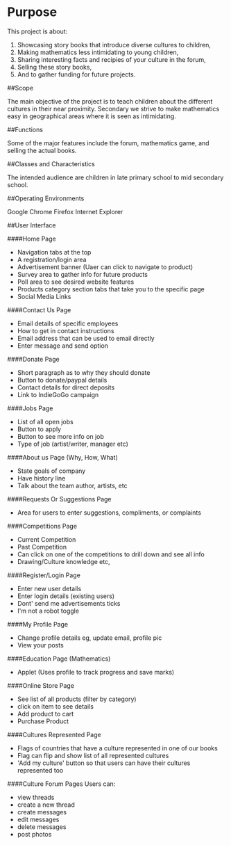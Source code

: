 # Purpose

This project is about:
1. Showcasing story books that introduce diverse cultures to children,
2. Making mathematics less intimidating to young children,
3. Sharing interesting facts and recipies of your culture in the forum,
4. Selling these story books,
5. And to gather funding for future projects.

##Scope

The main objective of the project is to teach children about the different cultures in their near proximity. Secondary we strive to make mathematics easy in geographical areas where it is seen as intimidating.

##Functions

Some of the major features include the forum, mathematics game, and selling the actual books.

##Classes and Characteristics

The intended audience are children in late primary school to mid secondary school.

##Operating Environments

Google Chrome
Firefox
Internet Explorer

##User Interface

####Home Page
  * Navigation tabs at the top
  * A registration/login area
  * Advertisement banner (Uaer can click to navigate to product)
  * Survey area to gather info for future products
  * Poll area to see desired website features
  * Products category section tabs that take you to the specific page
  * Social Media Links

####Contact Us Page
* Email details of specific employees
* How to get in contact instructions
* Email address that can be used to email directly
* Enter message and send option

####Donate Page
* Short paragraph as to why they should donate
* Button to donate/paypal details
* Contact details for direct deposits
* Link to IndieGoGo campaign

####Jobs Page
* List of all open jobs
* Button to apply
* Button to see more info on job
* Type of job (artist/writer, manager etc)

####About us Page (Why, How, What)
* State goals of company
* Have history line
* Talk about the team author, artists, etc

####Requests Or Suggestions Page
* Area for users to enter suggestions, compliments, or complaints

####Competitions Page
* Current Competition
* Past Competition
* Can click on one of the competitions to drill down and see all info
* Drawing/Culture knowledge etc,

####Register/Login Page
* Enter new user details
* Enter login details (existing users)
* Dont' send me advertisements ticks
* I'm not a robot toggle

####My Profile Page
* Change profile details eg, update email, profile pic
* View your posts

####Education Page (Mathematics)
* Applet (Uses profile to track progress and save marks)

####Online Store Page
* See list of all products (filter by category)
* click on item to see details
* Add product to cart
* Purchase Product

####Cultures Represented Page
* Flags of countries that have a culture represented in one of our books
* Flag can flip and show list of all represented cultures
* 'Add my culture' button so that users can have their cultures represented too

####Culture Forum Pages
Users can:
* view threads
* create a new thread
* create messages
* edit messages
* delete messages
* post photos

